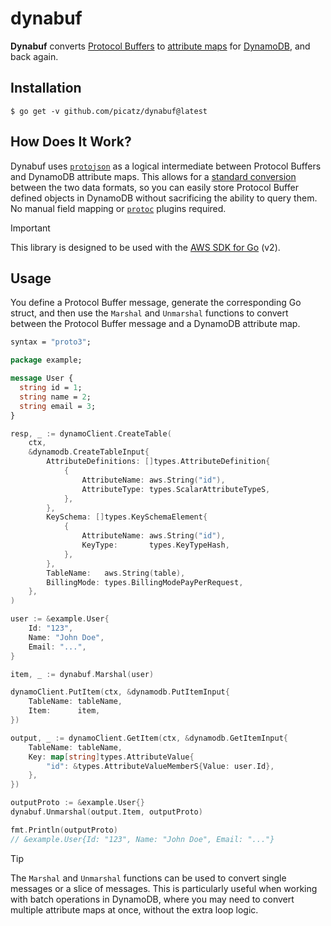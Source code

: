 # dynabuf
 
**Dynabuf** converts [Protocol Buffers] to [attribute maps] for [DynamoDB], 
and back again.
 
[Protocol Buffers]: https://developers.google.com/protocol-buffers
[DynamoDB]: https://aws.amazon.com/dynamodb/
[attribute maps]: https://docs.aws.amazon.com/amazondynamodb/latest/APIReference/API_AttributeValue.html

## Installation

```console
$ go get -v github.com/picatz/dynabuf@latest
```

## How Does It Work?

Dynabuf uses [`protojson`] as a logical intermediate between Protocol Buffers 
and DynamoDB attribute maps. This allows for a [standard conversion] between 
the two data formats, so you can easily store Protocol Buffer defined objects
in DynamoDB without sacrificing the ability to query them. No manual
field mapping or [`protoc`] plugins required.

> [!IMPORTANT]
>
> This library is designed to be used with the [AWS SDK for Go] (v2).

[`protojson`]: https://pkg.go.dev/google.golang.org/protobuf/encoding/protojson
[`protoc`]: https://protobuf.dev/reference/other/#plugins
[standard conversion]: https://protobuf.dev/programming-guides/proto3/#json
[AWS SDK for Go]: https://aws.amazon.com/sdk-for-go/

## Usage

You define a Protocol Buffer message, generate the corresponding Go struct,
and then use the `Marshal` and `Unmarshal` functions to convert between 
the Protocol Buffer message and a DynamoDB attribute map.

[generate]: https://buf.build/docs/reference/cli/buf/generate

```protobuf
syntax = "proto3";

package example;

message User {
  string id = 1;
  string name = 2;
  string email = 3;
}
```

```go
resp, _ := dynamoClient.CreateTable(
	ctx,
	&dynamodb.CreateTableInput{
		AttributeDefinitions: []types.AttributeDefinition{
			{
				AttributeName: aws.String("id"),
				AttributeType: types.ScalarAttributeTypeS,
			},
		},
		KeySchema: []types.KeySchemaElement{
			{
				AttributeName: aws.String("id"),
				KeyType:       types.KeyTypeHash,
			},
		},
		TableName:   aws.String(table),
		BillingMode: types.BillingModePayPerRequest,
	},
)

user := &example.User{
    Id: "123",
    Name: "John Doe",
    Email: "...",
}

item, _ := dynabuf.Marshal(user)

dynamoClient.PutItem(ctx, &dynamodb.PutItemInput{
	TableName: tableName,
	Item:      item,
})

output, _ := dynamoClient.GetItem(ctx, &dynamodb.GetItemInput{
	TableName: tableName,
	Key: map[string]types.AttributeValue{
		"id": &types.AttributeValueMemberS{Value: user.Id},
	},
})

outputProto := &example.User{}
dynabuf.Unmarshal(output.Item, outputProto)

fmt.Println(outputProto)
// &example.User{Id: "123", Name: "John Doe", Email: "..."}
```

> [!TIP]
>
> The `Marshal` and `Unmarshal` functions can be used to convert single
> messages or a slice of messages. This is particularly useful when working
> with batch operations in DynamoDB, where you may need to convert multiple
> attribute maps at once, without the extra loop logic.